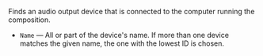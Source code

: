 Finds an audio output device that is connected to the computer running the composition.

   - `Name` — All or part of the device's name. If more than one device matches the given name, the one with the lowest ID is chosen.

